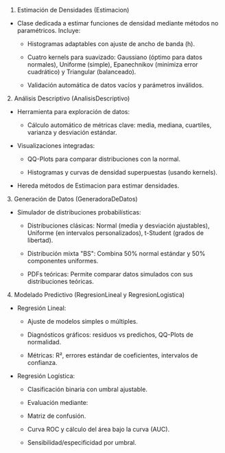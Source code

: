 ﻿1. Estimación de Densidades (Estimacion)

- Clase dedicada a estimar funciones de densidad mediante métodos no paramétricos. Incluye:

  - Histogramas adaptables con ajuste de ancho de banda (h).

  - Cuatro kernels para suavizado: Gaussiano (óptimo para datos normales), Uniforme (simple), Epanechnikov (minimiza error cuadrático) y Triangular (balanceado).

  - Validación automática de datos vacíos y parámetros inválidos.

2\. Análisis Descriptivo (AnalisisDescriptivo)

- Herramienta para exploración de datos:

  - Cálculo automático de métricas clave: media, mediana, cuartiles, varianza y desviación estándar.

- Visualizaciones integradas:

  - QQ-Plots para comparar distribuciones con la normal.

  - Histogramas y curvas de densidad superpuestas (usando kernels).

- Hereda métodos de Estimacion para estimar densidades.

3\. Generación de Datos (GeneradoraDeDatos)

- Simulador de distribuciones probabilísticas:

  - Distribuciones clásicas: Normal (media y desviación ajustables), Uniforme (en intervalos personalizados), t-Student (grados de libertad).

  - Distribución mixta "BS": Combina 50% normal estándar y 50% componentes uniformes.

  - PDFs teóricas: Permite comparar datos simulados con sus distribuciones teóricas.

4\. Modelado Predictivo (RegresionLineal y RegresionLogistica)

- Regresión Lineal:

  - Ajuste de modelos simples o múltiples.

  - Diagnósticos gráficos: residuos vs predichos, QQ-Plots de    normalidad.

  - Métricas: R², errores estándar de coeficientes, intervalos de confianza.

- Regresión Logística:

  - Clasificación binaria con umbral ajustable.

  - Evaluación mediante:

  - Matriz de confusión.

  - Curva ROC y cálculo del área bajo la curva (AUC).

  - Sensibilidad/especificidad por umbral.
